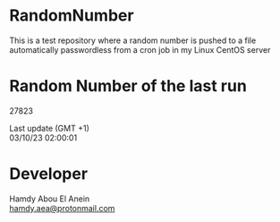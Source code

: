 # RandomNumber    
This is a test repository where a random number is pushed to a file automatically passwordless from a cron job in my Linux CentOS server    
# Random Number of the last run   
27823
      
Last update (GMT +1)    
03/10/23 02:00:01
# Developer    
Hamdy Abou El Anein   
hamdy.aea@protonmail.com
